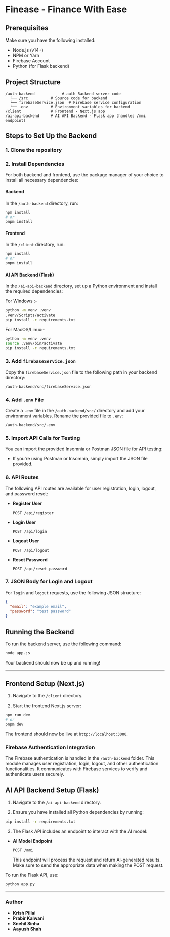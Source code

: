 # Finease - Finance With Ease

## Prerequisites

Make sure you have the following installed:

- Node.js (v14+)
- NPM or Yarn
- Firebase Account
- Python (for Flask backend)

## Project Structure

```
/auth-backend            # auth Backend server code
  └── /src          # Source code for backend
  └── firebaseService.json  # Firebase service configuration
  └── .env          # Environment variables for backend
/client             # Frontend - Next.js app
/ai-api-backend     # AI API Backend - Flask app (handles /mmi endpoint)
```

## Steps to Set Up the Backend

### 1. Clone the repository

### 2. Install Dependencies

For both backend and frontend, use the package manager of your choice to install all necessary dependencies:

#### Backend

In the `/auth-backend` directory, run:

```bash
npm install
# or
pnpm install
```

#### Frontend

In the `/client` directory, run:

```bash
npm install
# or
pnpm install
```

#### AI API Backend (Flask)

In the `/ai-api-backend` directory, set up a Python environment and install the required dependencies:


For Windows :-
```bash
python -m venv .venv 
.venv/Scripts/activate
pip install -r requirements.txt
```

For MacOS/Linux:-
```bash
python -m venv .venv 
source .venv/bin/activate
pip install -r requirements.txt
```

### 3. Add `firebaseService.json`

Copy the `firebaseService.json` file to the following path in your backend directory:

```
/auth-backend/src/firebaseService.json
```

### 4. Add `.env` File

Create a `.env` file in the `/auth-backend/src/` directory and add your environment variables. Rename the provided file to `.env`:

```
/auth-backend/src/.env
```

### 5. Import API Calls for Testing

You can import the provided Insomnia or Postman JSON file for API testing:

- If you're using Postman or Insomnia, simply import the JSON file provided.

### 6. API Routes

The following API routes are available for user registration, login, logout, and password reset:

- **Register User**

  ```
  POST /api/register
  ```

- **Login User**

  ```
  POST /api/login
  ```

- **Logout User**

  ```
  POST /api/logout
  ```

- **Reset Password**
  ```
  POST /api/reset-password
  ```

### 7. JSON Body for Login and Logout

For `login` and `logout` requests, use the following JSON structure:

```json
{
  "email": "example email",
  "password": "test password"
}
```

## Running the Backend

To run the backend server, use the following command:

```bash
node app.js
```

Your backend should now be up and running!

---

## Frontend Setup (Next.js)

1. Navigate to the `/client` directory.

2. Start the frontend Next.js server:

```bash
npm run dev
# or
pnpm dev
```

The frontend should now be live at `http://localhost:3000`.

### Firebase Authentication Integration

The Firebase authentication is handled in the `/auth-backend` folder. This module manages user registration, login, logout, and other authentication functionalities. It communicates with Firebase services to verify and authenticate users securely.

## AI API Backend Setup (Flask)

1. Navigate to the `/ai-api-backend` directory.

2. Ensure you have installed all Python dependencies by running:

```bash
pip install -r requirements.txt
```

3. The Flask API includes an endpoint to interact with the AI model:

- **AI Model Endpoint**  
  ```
  POST /mmi
  ```

   This endpoint will process the request and return AI-generated results. Make sure to send the appropriate data when making the POST request.

To run the Flask API, use:

```bash
python app.py
```

---

### Author

- **Krish Pillai**
- **Prabir Kalwani**
- **Snehil Sinha**
- **Aayush Shah**

